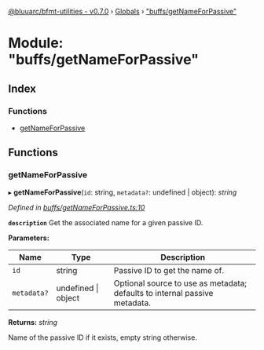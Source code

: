 [@bluuarc/bfmt-utilities - v0.7.0](../README.md) › [Globals](../globals.md) › ["buffs/getNameForPassive"](_buffs_getnameforpassive_.md)

# Module: "buffs/getNameForPassive"

## Index

### Functions

* [getNameForPassive](_buffs_getnameforpassive_.md#getnameforpassive)

## Functions

###  getNameForPassive

▸ **getNameForPassive**(`id`: string, `metadata?`: undefined | object): *string*

*Defined in [buffs/getNameForPassive.ts:10](https://github.com/BluuArc/bfmt-utilities/blob/master/src/buffs/getNameForPassive.ts#L10)*

**`description`** Get the associated name for a given passive ID.

**Parameters:**

Name | Type | Description |
------ | ------ | ------ |
`id` | string | Passive ID to get the name of. |
`metadata?` | undefined &#124; object | Optional source to use as metadata; defaults to internal passive metadata. |

**Returns:** *string*

Name of the passive ID if it exists, empty string otherwise.
